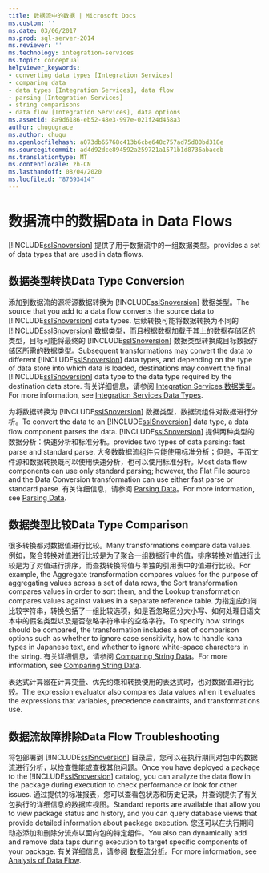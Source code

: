 ```yaml
---
title: 数据流中的数据 | Microsoft Docs
ms.custom: ''
ms.date: 03/06/2017
ms.prod: sql-server-2014
ms.reviewer: ''
ms.technology: integration-services
ms.topic: conceptual
helpviewer_keywords:
- converting data types [Integration Services]
- comparing data
- data types [Integration Services], data flow
- parsing [Integration Services]
- string comparisons
- data flow [Integration Services], data options
ms.assetid: 8a9d6186-eb52-48e3-997e-021f24d458a3
author: chugugrace
ms.author: chugu
ms.openlocfilehash: a073db65768c413b6cbe648c757ad75d80bd318e
ms.sourcegitcommit: ad4d92dce894592a259721a1571b1d8736abacdb
ms.translationtype: MT
ms.contentlocale: zh-CN
ms.lasthandoff: 08/04/2020
ms.locfileid: "87693414"
---
```

# <a name="data-in-data-flows"></a><span data-ttu-id="c2998-102">数据流中的数据</span><span class="sxs-lookup"><span data-stu-id="c2998-102">Data in Data Flows</span></span>
  [!INCLUDE[ssISnoversion](../../includes/ssisnoversion-md.md)] <span data-ttu-id="c2998-103">提供了用于数据流中的一组数据类型。</span><span class="sxs-lookup"><span data-stu-id="c2998-103">provides a set of data types that are used in data flows.</span></span>  
  
## <a name="data-type-conversion"></a><span data-ttu-id="c2998-104">数据类型转换</span><span class="sxs-lookup"><span data-stu-id="c2998-104">Data Type Conversion</span></span>  
 <span data-ttu-id="c2998-105">添加到数据流的源将源数据转换为 [!INCLUDE[ssISnoversion](../../includes/ssisnoversion-md.md)] 数据类型。</span><span class="sxs-lookup"><span data-stu-id="c2998-105">The source that you add to a data flow converts the source data to [!INCLUDE[ssISnoversion](../../includes/ssisnoversion-md.md)] data types.</span></span> <span data-ttu-id="c2998-106">后续转换可能将数据转换为不同的 [!INCLUDE[ssISnoversion](../../includes/ssisnoversion-md.md)] 数据类型，而且根据数据加载于其上的数据存储区的类型，目标可能将最终的 [!INCLUDE[ssISnoversion](../../includes/ssisnoversion-md.md)] 数据类型转换成目标数据存储区所需的数据类型。</span><span class="sxs-lookup"><span data-stu-id="c2998-106">Subsequent transformations may convert the data to different [!INCLUDE[ssISnoversion](../../includes/ssisnoversion-md.md)] data types, and depending on the type of data store into which data is loaded, destinations may convert the final [!INCLUDE[ssISnoversion](../../includes/ssisnoversion-md.md)] data type to the data type required by the destination data store.</span></span> <span data-ttu-id="c2998-107">有关详细信息，请参阅 [Integration Services 数据类型](integration-services-data-types.md)。</span><span class="sxs-lookup"><span data-stu-id="c2998-107">For more information, see [Integration Services Data Types](integration-services-data-types.md).</span></span>  
  
 <span data-ttu-id="c2998-108">为将数据转换为 [!INCLUDE[ssISnoversion](../../includes/ssisnoversion-md.md)] 数据类型，数据流组件对数据进行分析。</span><span class="sxs-lookup"><span data-stu-id="c2998-108">To convert the data to an [!INCLUDE[ssISnoversion](../../includes/ssisnoversion-md.md)] data type, a data flow component parses the data.</span></span> [!INCLUDE[ssISnoversion](../../includes/ssisnoversion-md.md)] <span data-ttu-id="c2998-109">提供两种类型的数据分析：快速分析和标准分析。</span><span class="sxs-lookup"><span data-stu-id="c2998-109">provides two types of data parsing: fast parse and standard parse.</span></span> <span data-ttu-id="c2998-110">大多数数据流组件只能使用标准分析；但是，平面文件源和数据转换既可以使用快速分析，也可以使用标准分析。</span><span class="sxs-lookup"><span data-stu-id="c2998-110">Most data flow components can use only standard parsing; however, the Flat File source and the Data Conversion transformation can use either fast parse or standard parse.</span></span> <span data-ttu-id="c2998-111">有关详细信息，请参阅 [Parsing Data](parsing-data.md)。</span><span class="sxs-lookup"><span data-stu-id="c2998-111">For more information, see [Parsing Data](parsing-data.md).</span></span>  
  
## <a name="data-type-comparison"></a><span data-ttu-id="c2998-112">数据类型比较</span><span class="sxs-lookup"><span data-stu-id="c2998-112">Data Type Comparison</span></span>  
 <span data-ttu-id="c2998-113">很多转换都对数据值进行比较。</span><span class="sxs-lookup"><span data-stu-id="c2998-113">Many transformations compare data values.</span></span> <span data-ttu-id="c2998-114">例如，聚合转换对值进行比较是为了聚合一组数据行中的值，排序转换对值进行比较是为了对值进行排序，而查找转换将值与单独的引用表中的值进行比较。</span><span class="sxs-lookup"><span data-stu-id="c2998-114">For example, the Aggregate transformation compares values for the purpose of aggregating values across a set of data rows, the Sort transformation compares values in order to sort them, and the Lookup transformation compares values against values in a separate reference table.</span></span> <span data-ttu-id="c2998-115">为指定应如何比较字符串，转换包括了一组比较选项，如是否忽略区分大小写、如何处理日语文本中的假名类型以及是否忽略字符串中的空格字符。</span><span class="sxs-lookup"><span data-stu-id="c2998-115">To specify how strings should be compared, the transformation includes a set of comparison options such as whether to ignore case sensitivity, how to handle kana types in Japanese text, and whether to ignore white-space characters in the string.</span></span> <span data-ttu-id="c2998-116">有关详细信息，请参阅 [Comparing String Data](comparing-string-data.md)。</span><span class="sxs-lookup"><span data-stu-id="c2998-116">For more information, see [Comparing String Data](comparing-string-data.md).</span></span>  
  
 <span data-ttu-id="c2998-117">表达式计算器在计算变量、优先约束和转换使用的表达式时，也对数据值进行比较。</span><span class="sxs-lookup"><span data-stu-id="c2998-117">The expression evaluator also compares data values when it evaluates the expressions that variables, precedence constraints, and transformations use.</span></span>  
  
## <a name="data-flow-troubleshooting"></a><span data-ttu-id="c2998-118">数据流故障排除</span><span class="sxs-lookup"><span data-stu-id="c2998-118">Data Flow Troubleshooting</span></span>  
 <span data-ttu-id="c2998-119">将包部署到 [!INCLUDE[ssISnoversion](../../includes/ssisnoversion-md.md)] 目录后，您可以在执行期间对包中的数据流进行分析，以检查性能或查找其他问题。</span><span class="sxs-lookup"><span data-stu-id="c2998-119">Once you have deployed a package to the [!INCLUDE[ssISnoversion](../../includes/ssisnoversion-md.md)] catalog, you can analyze the data flow in the package during execution to check performance or look for other issues.</span></span> <span data-ttu-id="c2998-120">通过提供的标准报表，您可以查看包状态和历史记录，并查询提供了有关包执行的详细信息的数据库视图。</span><span class="sxs-lookup"><span data-stu-id="c2998-120">Standard reports are available that allow you to view package status and history, and you can query database views that provide detailed information about package execution.</span></span> <span data-ttu-id="c2998-121">您还可以在执行期间动态添加和删除分流点以面向包的特定组件。</span><span class="sxs-lookup"><span data-stu-id="c2998-121">You also can dynamically add and remove data taps during execution to target specific components of your package.</span></span> <span data-ttu-id="c2998-122">有关详细信息，请参阅 [数据流分析](data-flow.md)。</span><span class="sxs-lookup"><span data-stu-id="c2998-122">For more information, see [Analysis of Data Flow](data-flow.md).</span></span>  
  
  
